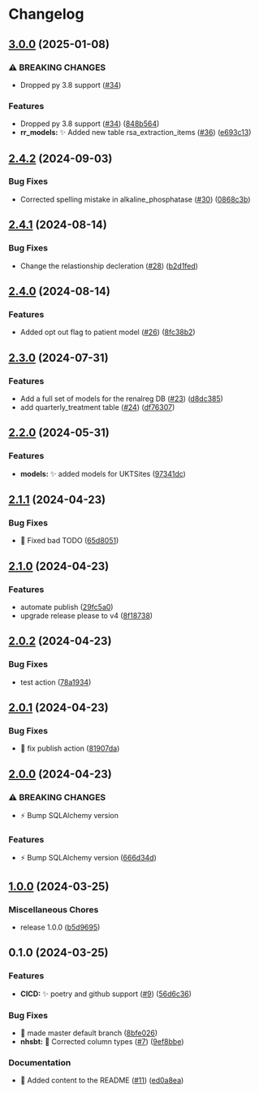 # Changelog

## [3.0.0](https://github.com/renalreg/ukrr_models/compare/v2.4.2...v3.0.0) (2025-01-08)


### ⚠ BREAKING CHANGES

* Dropped py 3.8 support ([#34](https://github.com/renalreg/ukrr_models/issues/34))

### Features

* Dropped py 3.8 support ([#34](https://github.com/renalreg/ukrr_models/issues/34)) ([848b564](https://github.com/renalreg/ukrr_models/commit/848b56409f15bae240112dd98aae4909f38c0d74))
* **rr_models:** :sparkles: Added new table rsa_extraction_items ([#36](https://github.com/renalreg/ukrr_models/issues/36)) ([e693c13](https://github.com/renalreg/ukrr_models/commit/e693c13cfd254cf4269828c4d7fc402b80e56fd4))

## [2.4.2](https://github.com/renalreg/ukrr_models/compare/v2.4.1...v2.4.2) (2024-09-03)


### Bug Fixes

* Corrected spelling mistake in alkaline_phosphatase ([#30](https://github.com/renalreg/ukrr_models/issues/30)) ([0868c3b](https://github.com/renalreg/ukrr_models/commit/0868c3b522d2966f5813e481c7f8a74c48381ca6))

## [2.4.1](https://github.com/renalreg/ukrr_models/compare/v2.4.0...v2.4.1) (2024-08-14)


### Bug Fixes

* Change the relastionship decleration ([#28](https://github.com/renalreg/ukrr_models/issues/28)) ([b2d1fed](https://github.com/renalreg/ukrr_models/commit/b2d1fed88a28535e1de2b0e6a0d2afc2dd6be1d0))

## [2.4.0](https://github.com/renalreg/ukrr_models/compare/v2.3.0...v2.4.0) (2024-08-14)


### Features

* Added opt out flag to patient model ([#26](https://github.com/renalreg/ukrr_models/issues/26)) ([8fc38b2](https://github.com/renalreg/ukrr_models/commit/8fc38b2bd5a196bc351a01aef2326ce1ba28f95e))

## [2.3.0](https://github.com/renalreg/ukrr_models/compare/v2.2.1...v2.3.0) (2024-07-31)


### Features

* Add a full set of models for the renalreg DB ([#23](https://github.com/renalreg/ukrr_models/issues/23)) ([d8dc385](https://github.com/renalreg/ukrr_models/commit/d8dc385a9661115ee70929b5c90be0ef61fb6f3d))
* add quarterly_treatment table ([#24](https://github.com/renalreg/ukrr_models/issues/24)) ([df76307](https://github.com/renalreg/ukrr_models/commit/df76307ee8744310179589e13a4e05e333f5509f))

## [2.2.0](https://github.com/renalreg/ukrr_models/compare/v2.1.1...v2.2.0) (2024-05-31)


### Features

* **models:** :sparkles: added models for UKTSites ([97341dc](https://github.com/renalreg/ukrr_models/commit/97341dce72bdeb3d9e76c5693dddfaa5263eff8d))

## [2.1.1](https://github.com/renalreg/ukrr_models/compare/v2.1.0...v2.1.1) (2024-04-23)


### Bug Fixes

* :bug: Fixed bad TODO ([65d8051](https://github.com/renalreg/ukrr_models/commit/65d8051e5d243b9efaa588499e6726a6009fb130))

## [2.1.0](https://github.com/renalreg/ukrr_models/compare/v2.0.2...v2.1.0) (2024-04-23)


### Features

* automate publish ([29fc5a0](https://github.com/renalreg/ukrr_models/commit/29fc5a0d7a33dd54c4dc668b64faa3f5cf7421ad))
* upgrade release please to v4 ([8f18738](https://github.com/renalreg/ukrr_models/commit/8f18738d10b21a7f5a3ed5429cf3afbcbd8e8a6e))

## [2.0.2](https://github.com/renalreg/ukrr_models/compare/v2.0.1...v2.0.2) (2024-04-23)


### Bug Fixes

* test action ([78a1934](https://github.com/renalreg/ukrr_models/commit/78a1934958910efbfbabe2e42c99b8be1e993a40))

## [2.0.1](https://github.com/renalreg/ukrr_models/compare/v2.0.0...v2.0.1) (2024-04-23)


### Bug Fixes

* :bug: fix publish action ([81907da](https://github.com/renalreg/ukrr_models/commit/81907dacda029bb6af54a2b097ac893640f16276))

## [2.0.0](https://github.com/renalreg/ukrr_models/compare/v1.0.0...v2.0.0) (2024-04-23)


### ⚠ BREAKING CHANGES

* :zap: Bump SQLAlchemy version

### Features

* :zap: Bump SQLAlchemy version ([666d34d](https://github.com/renalreg/ukrr_models/commit/666d34d714e5e0be25c7e7a29a2bde7cc8edf184))

## [1.0.0](https://github.com/renalreg/ukrr_models/compare/v0.1.0...v1.0.0) (2024-03-25)


### Miscellaneous Chores

* release 1.0.0 ([b5d9695](https://github.com/renalreg/ukrr_models/commit/b5d96954b8cadfa7cb1d4ce0a381dfe8ba265257))

## 0.1.0 (2024-03-25)


### Features

* **CICD:** :sparkles: poetry and github support ([#9](https://github.com/renalreg/ukrr_models/issues/9)) ([56d6c36](https://github.com/renalreg/ukrr_models/commit/56d6c36cc9f7252c7aa69ec8e5644a65e6b7cb86))


### Bug Fixes

* :bug: made master default branch ([8bfe026](https://github.com/renalreg/ukrr_models/commit/8bfe02648d56b642215523c263bd8c8d9bc82cf3))
* **nhsbt:** :bug: Corrected column types ([#7](https://github.com/renalreg/ukrr_models/issues/7)) ([9ef8bbe](https://github.com/renalreg/ukrr_models/commit/9ef8bbe62e049e9063c79427c377aa210b3f48a9))


### Documentation

* :memo: Added content to the README ([#11](https://github.com/renalreg/ukrr_models/issues/11)) ([ed0a8ea](https://github.com/renalreg/ukrr_models/commit/ed0a8ea8fdd57c1bf00f1ca44060311325f30fd0))
